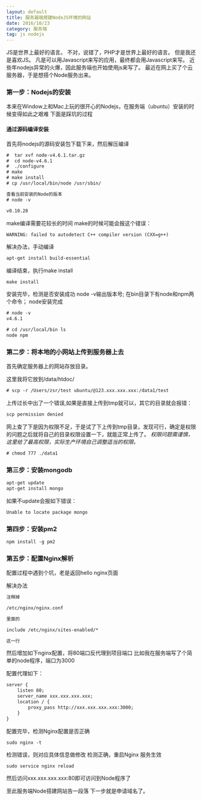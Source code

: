 ```yaml
---
layout: default
title: 服务器端搭建NodeJS环境的网站
date: 2016/10/23
category: 服务端
tag: js nodejs
---
```



JS是世界上最好的语言。
不对，说错了，PHP才是世界上最好的语言。
但是我还是喜欢JS。
凡是可以用Javascript来写的应用，最终都会用Javascript来写。
近些年nodejs异常的火爆，因此服务端也开始使用js来写了。
最近在网上买了个云服务器，于是想搭个Node服务出来。

### 第一步：Nodejs的安装

本来在Window上和Mac上玩的很开心的Nodejs，在服务端（ubuntu）安装的时候变得如此之艰难
下面是踩坑的过程

#### 通过源码编译安装

首先将nodejs的源码安装包下载下来，然后解压编译

``` html
#  tar xvf node-v4.6.1.tar.gz 
#  cd node-v4.6.1 
#  ./configure 
# make 
# make install 
# cp /usr/local/bin/node /usr/sbin/ 

查看当前安装的Node的版本 
# node -v 

v0.10.28
```
make编译需要花较长的时间
make的时候可能会报这个错误：
``` html
WARNING: failed to autodetect C++ compiler version (CXX=g++)
```

解决办法，手动编译
``` html
apt-get install build-essential
```

编译结束，执行make install
``` shell
make install
```

安装完毕，检测是否安装成功
node -v输出版本号; 
在bin目录下有node和npm两个命令；
node安装完成
``` html
# node -v
v4.6.1

# cd /usr/local/bin ls
node npm
```

### 第二步：将本地的小网站上传到服务器上去

首先确定服务器上的网站存放目录。

这里我将它放到/data/htdoc/

``` html
# scp -r /Users/zsr/test ubuntu/@123.xxx.xxx.xxx:/data1/test
```
上传过长中出了一个错误,如果是直接上传到tmp就可以，其它的目录就会报错：

``` html
scp permission denied
```

网上查了下是因为权限不足，于是试了下上传到tmp目录，发现可行，确定是权限的问题之后就将自己的目录权限设置一下，就能正常上传了。
*权限问题需谨慎，这里给了最高权限，实际生产环境自己调整适当的权限。*

``` html
# chmod 777 ./data1
```

### 第三步：安装mongodb

``` html
apt-get update
apt-get install mongo
```

如果不update会报如下错误：
``` html
Unable to locate package mongo
```

### 第四步：安装pm2

``` html
npm install -g pm2
```

### 第五步：配置Nginx解析

配置过程中遇到个坑，老是返回hello nginx页面

解决办法
``` html
注释掉

/etc/nginx/nginx.conf 

里面的 

include /etc/nginx/sites-enabled/* 

这一行
```

然后增加如下nginx配置，将80端口反代理到项目端口
比如我在服务端写了个简单的node程序，端口为3000

配置代理如下：

``` html
server {
    listen 80;
    server_name xxx.xxx.xxx.xxx;
    location / {
        proxy_pass http://xxx.xxx.xxx.xxx:3000;
    }
}
```

配置完毕，检测Nginx配置是否正确

``` html
sudo nginx -t
```

检测错误，则对应具体信息做修改
检测正确，重启Nginx 服务生效

``` shell
sudo service nginx reload
```

然后访问xxx.xxx.xxx.xxx:80即可访问到Node程序了

至此服务端Node搭建网站告一段落
下一步就是申请域名了。







